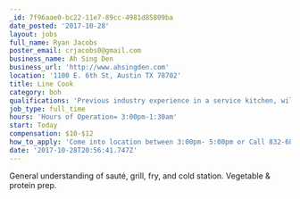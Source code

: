 ```yaml
---
_id: 7f96aae0-bc22-11e7-89cc-4981d85809ba
date_posted: '2017-10-28'
layout: jobs
full_name: Ryan Jacobs
poster_email: crjacobs0@gmail.com
business_name: Ah Sing Den
business_url: 'http://www.ahsingden.com'
location: '1100 E. 6th St, Austin TX 78702'
title: Line Cook
category: boh
qualifications: 'Previous industry experience in a service kitchen, willingness to learn.'
job_type: full_time
hours: 'Hours of Operation= 3:00pm-1:30am'
start: Today
compensation: $10-$12
how_to_apply: 'Come into location between 3:00pm- 5:00pm or Call 832-686-7475 = Ryan'
date: '2017-10-28T20:56:41.747Z'
---
```

General understanding of sauté, grill, fry, and cold station. Vegetable & protein prep.
